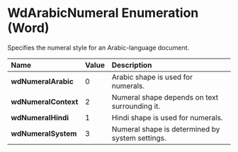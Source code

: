 
# WdArabicNumeral Enumeration (Word)

Specifies the numeral style for an Arabic-language document.



|**Name**|**Value**|**Description**|
|:-----|:-----|:-----|
|**wdNumeralArabic**|0|Arabic shape is used for numerals.|
|**wdNumeralContext**|2|Numeral shape depends on text surrounding it.|
|**wdNumeralHindi**|1|Hindi shape is used for numerals.|
|**wdNumeralSystem**|3|Numeral shape is determined by system settings.|
